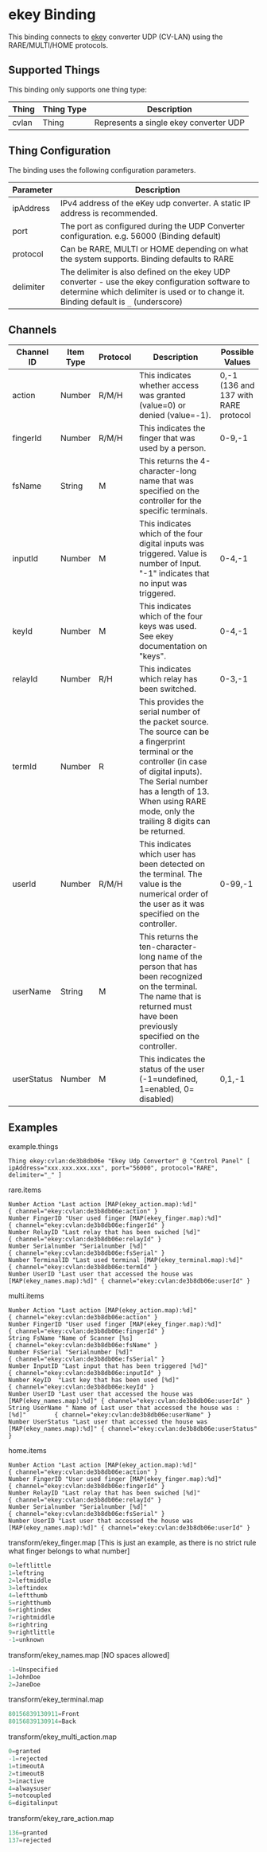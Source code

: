 # ekey Binding

This binding connects to [ekey](https://ekey.net/) converter UDP (CV-LAN) using the RARE/MULTI/HOME protocols.

## Supported Things

This binding only supports one thing type:

| Thing       | Thing Type | Description                                 |
|-------------|------------|---------------------------------------------|
| cvlan | Thing      | Represents a single ekey converter UDP |

## Thing Configuration

The binding uses the following configuration parameters.

| Parameter | Description                                                    |
|-----------|----------------------------------------------------------------|
| ipAddress | IPv4 address of the eKey udp converter.  A static IP address is recommended.|
| port      | The port as configured during the UDP Converter configuration.  e.g. 56000 (Binding default)     |
| protocol  | Can be RARE, MULTI or HOME depending on what the system supports. Binding defaults to RARE  |
| delimiter | The delimiter is also defined on the ekey UDP converter - use the ekey configuration software to determine which delimiter is used or to change it.  Binding default is `_` (underscore)  |

## Channels

| Channel ID | Item Type | Protocol | Description                                                                                                                                                                                                                                           | Possible Values                      |
|------------|-----------|----------|-------------------------------------------------------------------------------------------------------------------------------------------------------------------------------------------------------------------------------------------------------|--------------------------------------|
| action     | Number    | R/M/H    | This indicates whether access was granted (value=0) or denied (value=-1).                                                                                                                                                                             | 0,-1 (136 and 137 with RARE protocol |
| fingerId   | Number    | R/M/H    | This indicates the finger that was used by a person.                                                                                                                                                                                                  | 0-9,-1                               |
| fsName     | String    | M        | This returns the 4-character-long name that was specified on the controller for the specific terminals.                                                                                                                                               |                                      |
| inputId    | Number    | M        | This indicates which of the four digital inputs was triggered. Value is number of Input. "-1" indicates that no input was triggered.                                                                                                                  | 0-4,-1                               |
| keyId      | Number    | M        | This indicates which of the four keys was used. See ekey documentation on "keys".                                                                                                                                                                     | 0-4,-1                               |
| relayId    | Number    | R/H      | This indicates which relay has been switched.                                                                                                                                                                                                         | 0-3,-1                               |
| termId     | Number    | R        | This provides the serial number of the packet source. The source can be a fingerprint terminal or the controller (in case of digital inputs). The Serial number has a length of 13. When using RARE mode, only the trailing 8 digits can be returned. |                                      |
| userId     | Number    | R/M/H    | This indicates which user has been detected on the terminal. The value is the numerical order of the user as it was specified on the controller.                                                                                                      | 0-99,-1                              |
| userName   | String    | M        | This returns the ten-character-long name of the person that has been recognized on the terminal. The name that is returned must have been previously specified on the controller.                                                                     |                                      |
| userStatus | Number    | M        | This indicates the status of the user (-1=undefined, 1=enabled, 0= disabled)                                                                                                                                                                          | 0,1,-1                               |

## Examples

example.things

```
Thing ekey:cvlan:de3b8db06e "Ekey Udp Converter" @ "Control Panel" [ ipAddress="xxx.xxx.xxx.xxx", port="56000", protocol="RARE", delimiter="_" ]
```

rare.items

```
Number Action "Last action [MAP(ekey_action.map):%d]"                          { channel="ekey:cvlan:de3b8db06e:action" }
Number FingerID "User used finger [MAP(ekey_finger.map):%d]"                   { channel="ekey:cvlan:de3b8db06e:fingerId" }
Number RelayID "Last relay that has been swiched [%d]"                         { channel="ekey:cvlan:de3b8db06e:relayId" }
Number Serialnumber "Serialnumber [%d]"                                        { channel="ekey:cvlan:de3b8db06e:fsSerial" }
Number TerminalID "Last used terminal [MAP(ekey_terminal.map):%d]"             { channel="ekey:cvlan:de3b8db06e:termId" }
Number UserID "Last user that accessed the house was [MAP(ekey_names.map):%d]" { channel="ekey:cvlan:de3b8db06e:userId" }
```

multi.items

```
Number Action "Last action [MAP(ekey_action.map):%d]"                          { channel="ekey:cvlan:de3b8db06e:action" }
Number FingerID "User used finger [MAP(ekey_finger.map):%d]"                   { channel="ekey:cvlan:de3b8db06e:fingerId" }
String FsName "Name of Scanner [%s]                                            { channel="ekey:cvlan:de3b8db06e:fsName" }
Number FsSerial "Serialnumber [%d]"                                            { channel="ekey:cvlan:de3b8db06e:fsSerial" }
Number InputID "Last input that has been triggered [%d]"                       { channel="ekey:cvlan:de3b8db06e:inputId" }
Number KeyID  "Last key that has been used [%d]"                               { channel="ekey:cvlan:de3b8db06e:keyId" }
Number UserID "Last user that accessed the house was [MAP(ekey_names.map):%d]" { channel="ekey:cvlan:de3b8db06e:userId" }
String UserName " Name of Last user that accessed the house was : [%d]"        { channel="ekey:cvlan:de3b8db06e:userName" }
Number UserStatus "Last user that accessed the house was [MAP(ekey_names.map):%d]" { channel="ekey:cvlan:de3b8db06e:userStatus" }
```

home.items

```
Number Action "Last action [MAP(ekey_action.map):%d]"                          { channel="ekey:cvlan:de3b8db06e:action" }
Number FingerID "User used finger [MAP(ekey_finger.map):%d]"                   { channel="ekey:cvlan:de3b8db06e:fingerId" }
Number RelayID "Last relay that has been swiched [%d]"                         { channel="ekey:cvlan:de3b8db06e:relayId" }
Number Serialnumber "Serialnumber [%d]"                                        { channel="ekey:cvlan:de3b8db06e:fsSerial" }
Number UserID "Last user that accessed the house was [MAP(ekey_names.map):%d]" { channel="ekey:cvlan:de3b8db06e:userId" }
```

transform/ekey_finger.map [This is just an example, as there is no strict rule what finger belongs to what number]

```javascript
0=leftlittle
1=leftring
2=leftmiddle
3=leftindex
4=leftthumb
5=rightthumb
6=rightindex
7=rightmiddle
8=rightring
9=rightlittle
-1=unknown
```

transform/ekey_names.map [NO spaces allowed]

```javascript
-1=Unspecified
1=JohnDoe
2=JaneDoe
```

transform/ekey_terminal.map

```javascript
80156839130911=Front
80156839130914=Back
```

transform/ekey_multi_action.map

```javascript
0=granted
-1=rejected
1=timeoutA
2=timeoutB
3=inactive
4=alwaysuser
5=notcoupled
6=digitalinput
```

transform/ekey_rare_action.map

```javascript
136=granted
137=rejected
```



